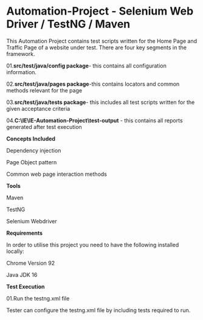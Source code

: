 # Automation-Project - Selenium Web Driver / TestNG / Maven

This Automation Project contains test scripts written for the Home Page and Traffic Page of a website under test.
There are four key segments in the framework.


01.**src/test/java/config package**- this contains all configuration information.

02.**src/test/java/pages package**-this contains locators and common methods relevant for the page

03.**src/test/java/tests package**- this includes all test scripts written for the given acceptance criteria

04.**C:\IE\IE-Automation-Project\test-output** - this contains all reports generated after test execution





**Concepts Included**

Dependency injection

Page Object pattern

Common web page interaction methods





**Tools**

Maven

TestNG

Selenium Webdriver






**Requirements**

In order to utilise this project you need to have the following installed locally:

Chrome Version 92

Java JDK 16






**Test Execution**

01.Run the testng.xml file

Tester can configure the testng.xml file by including tests required to run.




